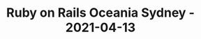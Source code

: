 ---
layout: post
title: Ruby on Rails Oceania Sydney - 2021-04-13
datetime: 2021-04-13 18:00:00.000000000 -04:00
url: https://www.meetup.com/Ruby-On-Rails-Oceania-Sydney/events/hlnmbsyccgbrb/
---